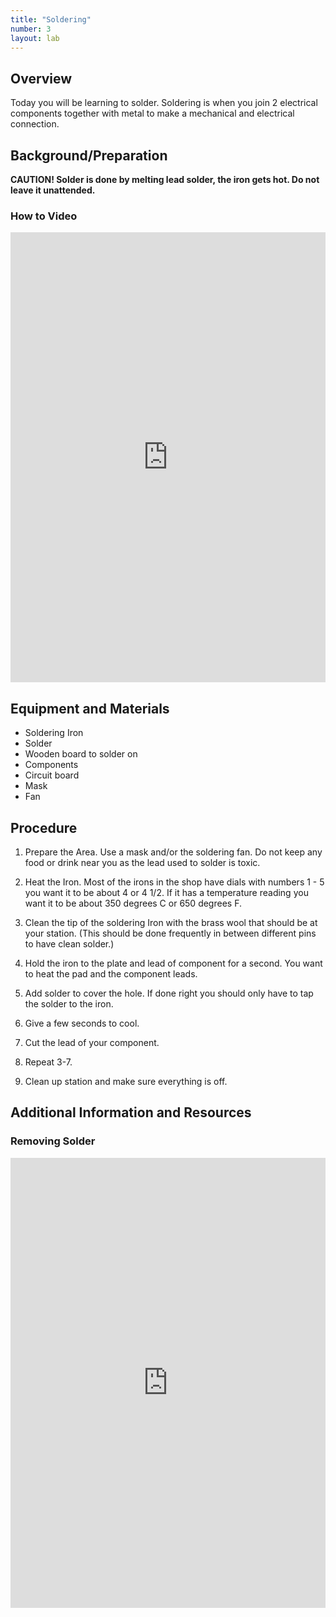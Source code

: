 ```yaml
---
title: "Soldering"
number: 3
layout: lab
---
```


<!-- 
NOTICE: THIS PAGE USES DYNAMIC FIGURE NUMBERS.
all your images should following this format:

<figure class="image mx-auto" style="max-width: 750px">
  <img src="{% raw %}{% link /assets/labname/imagename.jpg %}{% endraw %}" style="display: block; margin: auto;">
  <figcaption style="text-align: center;"><strong></strong> INSERT A CAPTION</figcaption>
</figure>

NOTES:
  - Notice the <strong> tags are empty in the <figcaption> block. The script uses these to handle the nametags.
  - If you want to copy and past the shape above, you may, but remove the {% raw %} {% endraw%} tags in the <img src> block.
-->

## Overview

Today you will be learning to solder. Soldering is when you join 2 electrical components together with metal to make a mechanical and electrical connection.

## Background/Preparation

**CAUTION! Solder is done by melting lead solder, the iron gets hot. Do not leave it unattended.**

### How to Video

<div style="display: flex; justify-content: center;">
    <iframe width="1280" 
            height="720" 
            src="https://www.youtube.com/watch?v=AqvHogekDI4" 
            title="Basic Soldering Technique - Youtube Player" 
            frameborder="0" 
            allow="accelerometer; autoplay; clipboard-write; encrypted-media; gyroscope; picture-in-picture; web-share" 
            referrerpolicy="strict-origin-when-cross-origin" 
            allowfullscreen>
    </iframe>
</div>

## Equipment and Materials

- Soldering Iron
- Solder
- Wooden board to solder on
- Components
- Circuit board
- Mask
- Fan

## Procedure

1. Prepare the Area. Use a mask and/or the soldering fan. Do not keep any food or drink near you as the lead used to solder is toxic.

2. Heat the Iron. Most of the irons in the shop have dials with numbers 1 - 5 you want it to be about 4 or 4 1/2. If it has a temperature reading you want it to be about 350 degrees C or 650 degrees F.

3. Clean the tip of the soldering Iron with the brass wool that should be at your station. (This should be done frequently in between different pins to have clean solder.)

4. Hold the iron to the plate and lead of component for a second. You want to heat the pad and the component leads. 

5. Add solder to cover the hole. If done right you should only have to tap the solder to the iron. 

6. Give a few seconds to cool. 

7. Cut the lead of your component. 

8. Repeat 3-7.

9. Clean up station and make sure everything is off. 

## Additional Information and Resources

### Removing Solder

<div style="display: flex; justify-content: center;">
    <iframe width="1280" 
            height="720" 
            src="https://www.youtube.com/watch?v=-lnRf2biz50" 
            title="Removing Solder - Youtube Player" 
            frameborder="0" 
            allow="accelerometer; autoplay; clipboard-write; encrypted-media; gyroscope; picture-in-picture; web-share" 
            referrerpolicy="strict-origin-when-cross-origin" 
            allowfullscreen>
    </iframe>
</div>